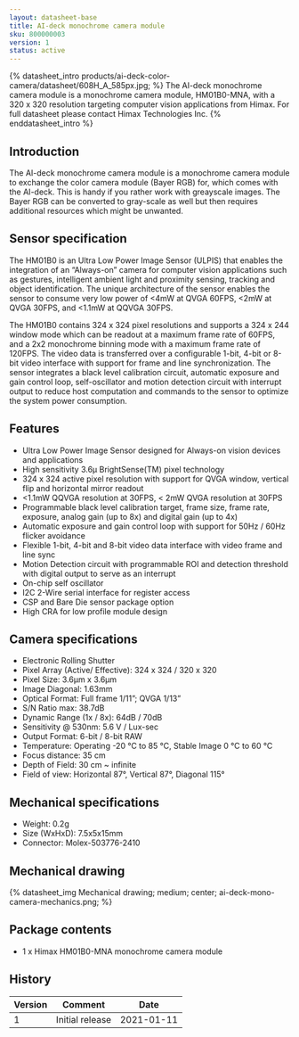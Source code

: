 ```yaml
---
layout: datasheet-base
title: AI-deck monochrome camera module
sku: 800000003
version: 1
status: active
---
```


{% datasheet_intro products/ai-deck-color-camera/datasheet/608H_A_585px.jpg; %}
The AI-deck monochrome camera module is a monochrome camera module, HM01B0-MNA, with a 320 x 320 resolution targeting computer vision applications from Himax. For full datasheet please contact Himax Technologies Inc.
{% enddatasheet_intro %}

## Introduction

The AI-deck monochrome camera module is a monochrome camera module to exchange the color camera module (Bayer RGB) for, which comes with the AI-deck. This is handy if you rather work with greayscale images. The Bayer RGB can be converted to gray-scale as well but then requires additional resources which might be unwanted.

## Sensor specification
The HM01B0 is an Ultra Low Power Image Sensor (ULPIS) that enables the integration of an “Always-on” camera for computer vision applications such as gestures, intelligent ambient light and proximity sensing, tracking and object identification. The unique architecture of the sensor enables the sensor to consume very low power of <4mW at QVGA 60FPS, <2mW at QVGA 30FPS, and <1.1mW at QQVGA 30FPS. 

The HM01B0 contains 324 x 324 pixel resolutions and supports a 324 x 244 window mode which can be readout at a maximum frame rate of 60FPS, and a 2x2 monochrome binning mode with a maximum frame rate of 120FPS. The video data is transferred over a configurable 1-bit, 4-bit or 8-bit video interface with support for frame and line synchronization. The sensor integrates a black level calibration circuit, automatic exposure and gain control loop, self-oscillator and motion detection circuit with interrupt output to reduce host computation and commands to the sensor to optimize the system power consumption.

## Features

* Ultra Low Power Image Sensor designed for Always-on vision devices and applications
* High sensitivity 3.6μ BrightSense(TM) pixel technology
* 324 x 324 active pixel resolution with support for QVGA window, vertical flip and horizontal mirror readout
* <1.1mW QQVGA resolution at 30FPS, < 2mW QVGA resolution at 30FPS
* Programmable black level calibration target, frame size, frame rate, exposure, analog gain (up to 8x) and digital gain (up to 4x)
* Automatic exposure and gain control loop with support for 50Hz / 60Hz flicker avoidance
* Flexible 1-bit, 4-bit and 8-bit video data interface with video frame and line sync
* Motion Detection circuit with programmable ROI and detection threshold with digital output to serve as an interrupt
* On-chip self oscillator
* I2C 2-Wire serial interface for register access
* CSP and Bare Die sensor package option
* High CRA for low profile module design

## Camera specifications

* Electronic Rolling Shutter
* Pixel Array (Active/ Effective): 324 x 324 / 320 x 320
* Pixel Size: 3.6μm x 3.6μm
* Image Diagonal: 1.63mm
* Optical Format: Full frame 1/11”; QVGA 1/13”
* S/N Ratio max: 38.7dB
* Dynamic Range (1x / 8x): 64dB / 70dB
* Sensitivity @ 530nm: 5.6 V / Lux-sec
* Output Format: 6-bit / 8-bit RAW
* Temperature: Operating -20 °C to 85 °C, Stable Image 0 °C to 60 °C
* Focus distance: 35 cm
* Depth of Field: 30 cm ~ infinite
* Field of view: Horizontal 87°, Vertical 87°, Diagonal 115°

## Mechanical specifications

* Weight: 0.2g
* Size (WxHxD): 7.5x5x15mm
* Connector: Molex-503776-2410 

## Mechanical drawing

{% datasheet_img Mechanical drawing; medium; center; ai-deck-mono-camera-mechanics.png; %}

## Package contents

* 1 x Himax HM01B0-MNA monochrome camera module

## History

| Version | Comment | Date |
| ------- | ------- | ---- |
| 1 | Initial release | 2021-01-11 |
